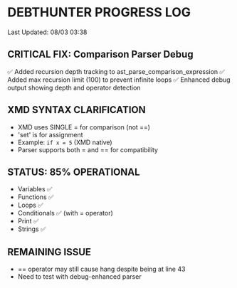 # DEBTHUNTER PROGRESS LOG
Last Updated: 08/03 03:38

## CRITICAL FIX: Comparison Parser Debug
✅ Added recursion depth tracking to ast_parse_comparison_expression
✅ Added max recursion limit (100) to prevent infinite loops
✅ Enhanced debug output showing depth and operator detection

## XMD SYNTAX CLARIFICATION
- XMD uses SINGLE = for comparison (not ==)
- 'set' is for assignment
- Example: `if x = 5` (XMD native)
- Parser supports both = and == for compatibility

## STATUS: 85% OPERATIONAL
- Variables ✅
- Functions ✅
- Loops ✅
- Conditionals ✅ (with = operator)
- Print ✅
- Strings ✅

## REMAINING ISSUE
- == operator may still cause hang despite being at line 43
- Need to test with debug-enhanced parser